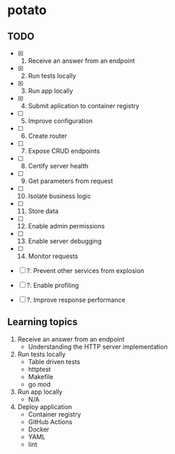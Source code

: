 # potato

## TODO

- [X] 1. Receive an answer from an endpoint
- [X] 2. Run tests locally
- [X] 3. Run app locally
- [X] 4. Submit aplication to container registry
- [ ] 5. Improve configuration
- [ ] 6. Create router
- [ ] 7. Expose CRUD endpoints
- [ ] 8. Certify server health
- [ ] 9. Get parameters from request
- [ ] 10. Isolate business logic
- [ ] 11. Store data
- [ ] 12. Enable admin permissions
- [ ] 13. Enable server debugging
- [ ] 14. Monitor requests
- [ ] ?. Prevent other services from explosion
- [ ] ?. Enable profiling
- [ ] ?. Improve response performance


## Learning topics

1. Receive an answer from an endpoint
   - Understanding the HTTP server implementation
2. Run tests locally
   - Table driven tests
   - httptest
   - Makefile
   - go mod
3. Run app locally
   - N/A
4. Deploy application
   - Container registry
   - GitHub Actions
   - Docker
   - YAML
   - lint